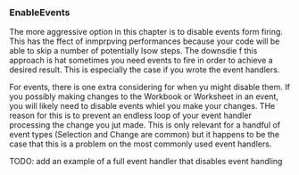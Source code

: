 ### EnableEvents

The more aggressive option in this chapter is to disable events form firing. This has the ffect of inmprpving performances because your code will be able to skip a number of potentially lsow steps. The downsdie f this approach is hat sometimes you need events to fire in order to achieve a desired result. This is especially the case if you wrote the event handlers.

For events, there is one extra considering for when yu might disable them. If you possibly making changes to the Workbook or Worksheet in an event, you will likely need to disable events whiel you make your changes. THe reason for this is to prevent an endless loop of your event handler processing the change you jut made. This is only relevant for a handful of event types (Selection and Change are common) but it happens to be the case that this is a problem on the most commonly used event handlers.

TODO: add an example of a full event handler that disables event handling
